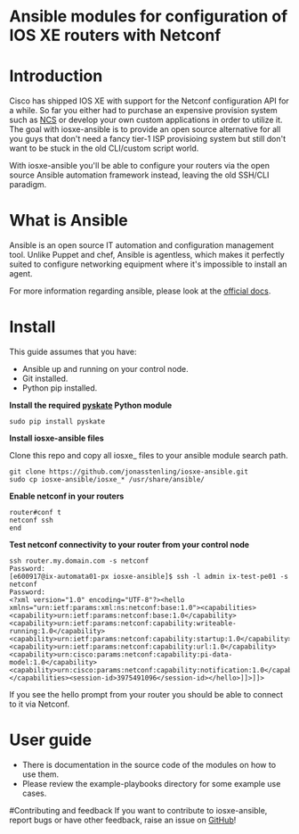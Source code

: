 Ansible modules for configuration of IOS XE routers with Netconf
=======

# Introduction
Cisco has shipped IOS XE with support for the Netconf configuration API for a
while. So far you either had to purchase an expensive provision system such as
[NCS](http://www.tailf.com/network-control-system/) or develop your own custom
applications in order to utilize it. The goal with iosxe-ansible is to provide
an open source alternative for all you guys that don't need a fancy tier-1 ISP
provisioing system but still don't want to be stuck in the old CLI/custom
script world.

With iosxe-ansible you'll be able to configure your routers via the open
source Ansible automation framework instead, leaving the old SSH/CLI paradigm.

# What is Ansible
Ansible is an open source IT automation and configuration management tool.
Unlike Puppet and chef, Ansible is agentless, which makes it perfectly suited
to configure networking equipment where it's impossible to install an agent.

For more information regarding ansible, please look at the [official
docs](http://docs.ansible.com).

# Install 
This guide assumes that you have:
* Ansible up and running on your control node.
* Git installed.
* Python pip installed.

**Install the required [pyskate](http://github.com/jonasstenling/pyskate) Python module**
```
sudo pip install pyskate
```
**Install iosxe-ansible files**

Clone this repo and copy all iosxe_ files to your ansible module search path.
```
git clone https://github.com/jonasstenling/iosxe-ansible.git
sudo cp iosxe-ansible/iosxe_* /usr/share/ansible/
```
**Enable netconf in your routers**
```
router#conf t
netconf ssh
end
```
**Test netconf connectivity to your router from your control node**
```
ssh router.my.domain.com -s netconf
Password:
[e600917@ix-automata01-px iosxe-ansible]$ ssh -l admin ix-test-pe01 -s netconf
Password: 
<?xml version="1.0" encoding="UTF-8"?><hello xmlns="urn:ietf:params:xml:ns:netconf:base:1.0"><capabilities><capability>urn:ietf:params:netconf:base:1.0</capability><capability>urn:ietf:params:netconf:capability:writeable-running:1.0</capability><capability>urn:ietf:params:netconf:capability:startup:1.0</capability><capability>urn:ietf:params:netconf:capability:url:1.0</capability><capability>urn:cisco:params:netconf:capability:pi-data-model:1.0</capability><capability>urn:cisco:params:netconf:capability:notification:1.0</capability></capabilities><session-id>3975491096</session-id></hello>]]>]]>
```
If you see the hello prompt from your router you should be able to connect to it via Netconf.

# User guide
* There is documentation in the source code of the modules on how to use them.
* Please review the example-playbooks directory for some example use cases. 

#Contributing and feedback
If you want to contribute to iosxe-ansible, report bugs or have other
feedback, raise an issue on [GitHub](https://github.com/jonasstenling/iosxe-ansible/issues)!
